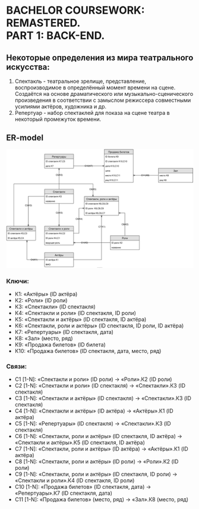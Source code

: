 # <h1>BACHELOR COURSEWORK: REMASTERED.<br/>PART 1: BACK-END.</h1>

## Некоторые определения из мира театрального искусства:

1. Спектакль - театральное зрелище, представление, воспроизводимое в определённый момент времени на сцене. Создаётся на основе драматического или музыкально-сценического произведения в соответствии с замыслом режиссера совместными усилиями актёров, художника и др.
2. Репертуар - набор спектаклей для показа на сцене театра в некоторый промежуток времени.

## ER-model

![](img/ER-model.svg)

### Ключи:

* К1: «Актёры» (ID актёра)
* К2: «Роли» (ID роли)
* К3: «Спектакли» (ID спектакля)
* К4: «Спектакли и роли» (ID спектакля, ID роли)
* К5: «Спектакли и актёры» (ID спектакля, ID актёра)
* К6: «Спектакли, роли и актёры» (ID спектакля, ID роли, ID актёра)
* К7: «Репертуары» (ID спектакля, дата)
* К8: «Зал» (место, ряд)
* К9: «Продажа билетов» (ID билета)
* К10: «Продажа билетов» (ID спектакля, дата, место, ряд)

### Связи:

* C1 [1-N]: «Спектакли и роли» (ID роли) → «Роли».К2 (ID роли)
* C2 [1-N]: «Спектакли и роли» (ID спектакля) → «Спектакли».К3 (ID спектакля)
* C3 [1-N]: «Спектакли и актёры» (ID спектакля) → «Спектакли».К3 (ID спектакля)
* C4 [1-N]: «Спектакли и актёры» (ID актёра) → «Актёры».К1 (ID актёра)
* C5 [1-N]: «Репертуары» (ID спектакля) → «Спектакли».К3 (ID спектакля)
* C6 [1-N]: «Спектакли, роли и актёры» (ID спектакля, ID актёра) → «Спектакли и актёры».К5 (ID спектакля, ID актёра)
* C7 [1-N]: «Спектакли, роли и актёры» (ID актёра) → «Актёры».К1 (ID актёра)
* C8 [1-N]: «Спектакли, роли и актёры» (ID роли) → «Роли».К2 (ID роли)
* C9 [1-N]: «Спектакли, роли и актёры» (ID спектакля, ID роли) → «Спектакли и роли».К4 (ID спектакля, ID роли)
* C10 [1-N]: «Продажа билетов» (ID спектакля, дата) → «Репертуары».К7 (ID спектакля, дата)
* C11 [1-N]: «Продажа билетов» (место, ряд) → «Зал».К8 (место, ряд)
